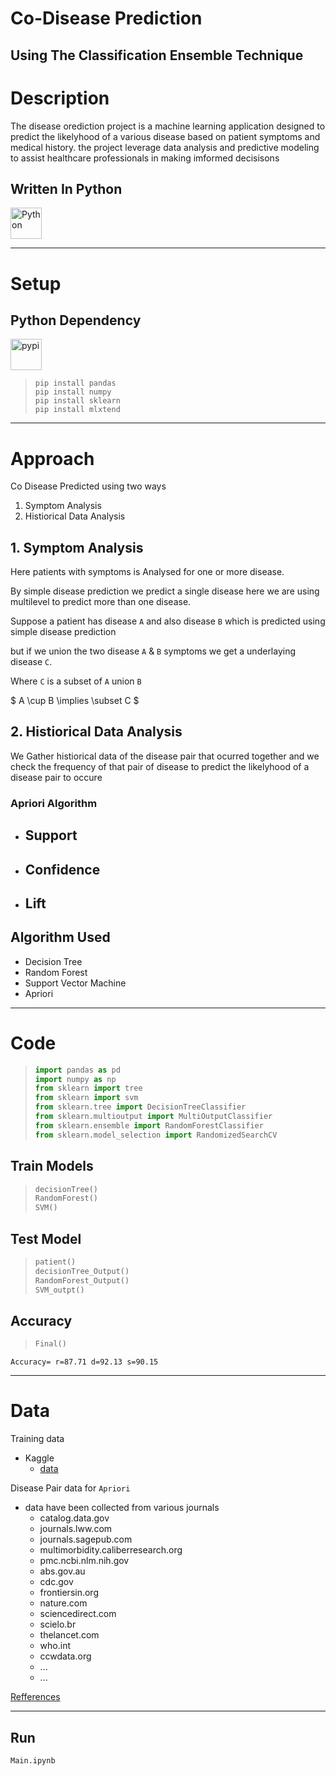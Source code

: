 # Co-Disease Prediction 
## Using The Classification Ensemble Technique

# Description
The disease orediction project is a machine learning application designed to predict the likelyhood of a various disease based on patient symptoms and medical history.
the project leverage data analysis and predictive modeling to assist healthcare professionals in making imformed decisisons

## Written In Python

<div align="left">
<img src="https://cdn.jsdelivr.net/gh/devicons/devicon@latest/icons/python/python-original.svg" height="50px" alt="Python" />  

</div>



---
# Setup
## Python Dependency 
<img src="https://cdn.jsdelivr.net/gh/devicons/devicon@latest/icons/pypi/pypi-original.svg" height="50px" alt="pypi" />


> ``` console
> pip install pandas
> pip install numpy
> pip install sklearn
> pip install mlxtend
> ```



---
# Approach
Co Disease Predicted using two ways 
1. Symptom Analysis 
2. Histiorical Data Analysis

## 1. Symptom Analysis 
Here patients with symptoms is Analysed for one or more disease.

By simple disease prediction we predict a single disease
here we are using multilevel to predict more than one disease.

Suppose a patient has disease ``A`` and also disease `B` which is predicted using simple disease prediction

but if we union the two disease `A` & `B` symptoms we get a underlaying disease `C`. 

Where `C` is a subset of `A` union `B`

<!-- ``` -->
$ A \cup B \implies \subset C $
<!-- ``` -->


## 2. Histiorical Data Analysis
We Gather histiorical data of the disease pair that ocurred together and we check the frequency of that pair of disease to predict the likelyhood of a disease pair to occure

### Apriori Algorithm
- Support
    - 
- Confidence
    -
- Lift
    -




## Algorithm Used
- Decision Tree
- Random Forest 
- Support Vector Machine
- Apriori 



---
# Code

> ``` python
> import pandas as pd 
> import numpy as np
> from sklearn import tree
> from sklearn import svm
> from sklearn.tree import DecisionTreeClassifier
> from sklearn.multioutput import MultiOutputClassifier
> from sklearn.ensemble import RandomForestClassifier
> from sklearn.model_selection import RandomizedSearchCV
> ```


## Train Models
> ``` python
> decisionTree()
> RandomForest()
> SVM()
> ```

## Test Model

> ``` python
> patient()
> decisionTree_Output()
> RandomForest_Output()
> SVM_outpt()
> ```

## Accuracy
> ``` python
> Final()
> ```

```
Accuracy= r=87.71 d=92.13 s=90.15
```

---
# Data
Training data
- Kaggle 
    - [data]()

Disease Pair data for `Apriori`
- data have been collected from various journals 
    - catalog.data.gov
    - journals.lww.com
    - journals.sagepub.com
    - multimorbidity.caliberresearch.org
    - pmc.ncbi.nlm.nih.gov
    - abs.gov.au
    - cdc.gov
    - frontiersin.org
    - nature.com
    - sciencedirect.com
    - scielo.br
    - thelancet.com
    - who.int
    - ccwdata.org
    -  ... 
    - ...

[Refferences](Data.md)



--- 
## Run
``` python 
Main.ipynb
```
